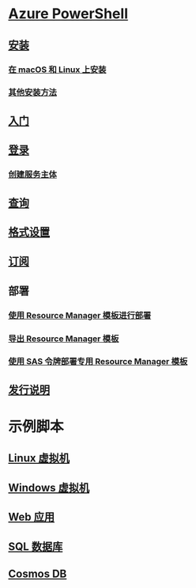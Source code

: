 # [Azure PowerShell](../overview.md)

## [安装](../install-azurerm-ps.md)
### [在 macOS 和 Linux 上安装](../install-azurermps-maclinux.md)
### [其他安装方法](../other-install.md)

## [入门](../get-started-azureps.md)

## [登录](../authenticate-azureps.md)
### [创建服务主体](../create-azure-service-principal-azureps.md)

## [查询](../queries-azureps.md)
## [格式设置](../formatting-output.md)
## [订阅](../manage-subscriptions-azureps.md)

## 部署
### [使用 Resource Manager 模板进行部署](/azure/azure-resource-manager/resource-group-template-deploy)
### [导出 Resource Manager 模板](/azure/azure-resource-manager/resource-manager-export-template-powershell)
### [使用 SAS 令牌部署专用 Resource Manager 模板](/azure/azure-resource-manager/resource-manager-powershell-sas-token)

## [发行说明](release-notes-azureps.md)

# 示例脚本
## [Linux 虚拟机](/azure/virtual-machines/linux/powershell-samples?toc=%2fpowershell%2fmodule%2ftoc.json)
## [Windows 虚拟机](/azure/virtual-machines/windows/powershell-samples?toc=%2fpowershell%2fmodule%2ftoc.json)
## [Web 应用](/azure/app-service-web/app-service-powershell-samples?toc=%2fpowershell%2fmodule%2ftoc.json)
## [SQL 数据库](/azure/sql-database/sql-database-powershell-samples?toc=%2fpowershell%2fmodule%2ftoc.json)
## [Cosmos DB](/azure/cosmos-db/powershell-samples?toc=%2fpowershell%2fmodules%2ftoc.json)
